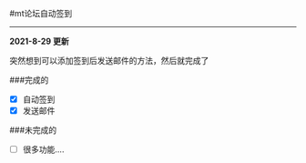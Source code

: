 #mt论坛自动签到

----
**2021-8-29 更新**

突然想到可以添加签到后发送邮件的方法，然后就完成了

###完成的
- [x] 自动签到
- [x] 发送邮件

###未完成的
- [ ] 很多功能....